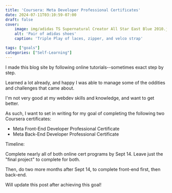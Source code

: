 ```yaml
---
title: 'Coursera: Meta Developer Professional Certificates'
date: 2024-07-11T03:10:59-07:00
draft: false
cover:
    image: img/adidas TS Supernatural Creator All Star East Blue 2010.jpg
    alt: 'Pair of adidas shoes'
    caption: 'Triple Play of laces, zipper, and velco strap'

tags: ["goals"]
categories: ["Self-Learning"]
---
```


I made this blog site by following online tutorials--sometimes exact step by step.

Learned a lot already, and happy I was able to manage some of the oddities and challenges that came about.

I'm not very good at my webdev skills and knowledge, and want to get better.

As such, I want to set in writing for my goal of completing the following two Coursera certificates:

- Meta Front-End Developer Professional Certificate
- Meta Back-End Developer Professional Certificate

Timeline:

Complete nearly all of both online cert programs by Sept 14. Leave just the "final project" to complete for both.

Then, do two more months after Sept 14, to complete front-end first, then back-end.

Will update this post after achieving this goal!